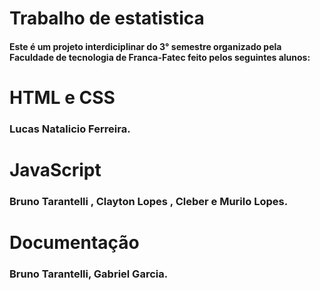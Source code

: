 # Trabalho de estatistica
<h4>Este é um projeto interdiciplinar do 3° semestre organizado pela Faculdade de tecnologia de Franca-Fatec
feito pelos seguintes alunos:</h4>
<h1>HTML e CSS</h1>
  <h3>Lucas Natalicio Ferreira.</h3>
<h1>JavaScript</h1>
  <h3>Bruno Tarantelli ,
  Clayton Lopes , Cleber e Murilo Lopes.</h3>
 <h1>Documentação</h1>
  <h3>Bruno Tarantelli, Gabriel Garcia.</h3>
